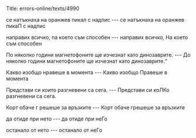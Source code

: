 Title: errors-online/texts/4990

се натъкнаха на оранжев пикал с надпис --- се натъкнаха на оранжев пикаП с надпис

направих всичко, па което съм способен --- направих всичко, На което съм способен

По няколко години магнетофоните ще изчезнат като динозаврите. --- До няколко години магнетофоните ще изчезнат като динозаврите.“

Какво изобщо нравеше в момента --- Какво изобщо Правеше в момента

Представи си които разгневени са сега. --- Представи си коЛКо разгневени са сега.

Корт обаче г решеше за връзките --- Корт обаче грешеше за връзките

да отиде при нето --- да отиде при неГо 

останало от нето --- останало от неГо
